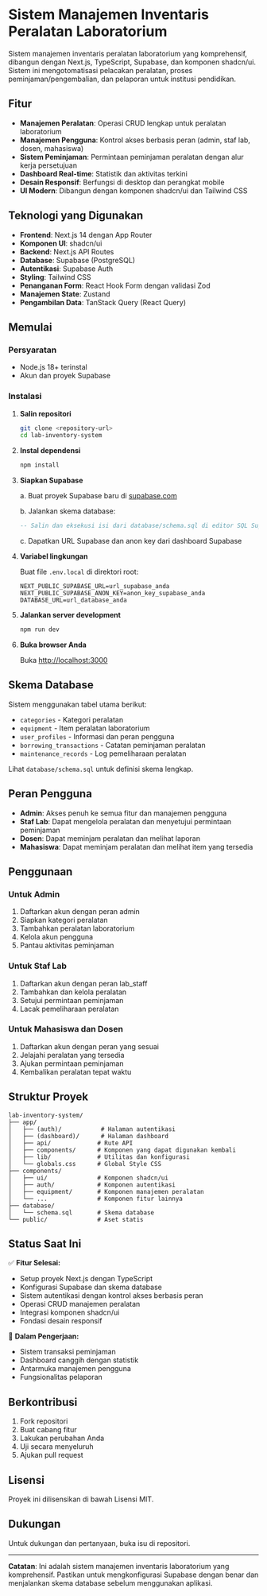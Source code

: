 # Sistem Manajemen Inventaris Peralatan Laboratorium

Sistem manajemen inventaris peralatan laboratorium yang komprehensif, dibangun dengan Next.js, TypeScript, Supabase, dan komponen shadcn/ui. Sistem ini mengotomatisasi pelacakan peralatan, proses peminjaman/pengembalian, dan pelaporan untuk institusi pendidikan.

## Fitur

- **Manajemen Peralatan**: Operasi CRUD lengkap untuk peralatan laboratorium
- **Manajemen Pengguna**: Kontrol akses berbasis peran (admin, staf lab, dosen, mahasiswa)
- **Sistem Peminjaman**: Permintaan peminjaman peralatan dengan alur kerja persetujuan
- **Dashboard Real-time**: Statistik dan aktivitas terkini
- **Desain Responsif**: Berfungsi di desktop dan perangkat mobile
- **UI Modern**: Dibangun dengan komponen shadcn/ui dan Tailwind CSS

## Teknologi yang Digunakan

- **Frontend**: Next.js 14 dengan App Router
- **Komponen UI**: shadcn/ui
- **Backend**: Next.js API Routes
- **Database**: Supabase (PostgreSQL)
- **Autentikasi**: Supabase Auth
- **Styling**: Tailwind CSS
- **Penanganan Form**: React Hook Form dengan validasi Zod
- **Manajemen State**: Zustand
- **Pengambilan Data**: TanStack Query (React Query)

## Memulai

### Persyaratan

- Node.js 18+ terinstal
- Akun dan proyek Supabase

### Instalasi

1. **Salin repositori**
   ```bash
   git clone <repository-url>
   cd lab-inventory-system
   ```

2. **Instal dependensi**
   ```bash
   npm install
   ```

3. **Siapkan Supabase**

   a. Buat proyek Supabase baru di [supabase.com](https://supabase.com)

   b. Jalankan skema database:
   ```sql
   -- Salin dan eksekusi isi dari database/schema.sql di editor SQL Supabase Anda
   ```

   c. Dapatkan URL Supabase dan anon key dari dashboard Supabase

4. **Variabel lingkungan**

   Buat file `.env.local` di direktori root:
   ```env
   NEXT_PUBLIC_SUPABASE_URL=url_supabase_anda
   NEXT_PUBLIC_SUPABASE_ANON_KEY=anon_key_supabase_anda
   DATABASE_URL=url_database_anda
   ```

5. **Jalankan server development**
   ```bash
   npm run dev
   ```

6. **Buka browser Anda**

   Buka [http://localhost:3000](http://localhost:3000)

## Skema Database

Sistem menggunakan tabel utama berikut:

- `categories` - Kategori peralatan
- `equipment` - Item peralatan laboratorium
- `user_profiles` - Informasi dan peran pengguna
- `borrowing_transactions` - Catatan peminjaman peralatan
- `maintenance_records` - Log pemeliharaan peralatan

Lihat `database/schema.sql` untuk definisi skema lengkap.

## Peran Pengguna

- **Admin**: Akses penuh ke semua fitur dan manajemen pengguna
- **Staf Lab**: Dapat mengelola peralatan dan menyetujui permintaan peminjaman
- **Dosen**: Dapat meminjam peralatan dan melihat laporan
- **Mahasiswa**: Dapat meminjam peralatan dan melihat item yang tersedia

## Penggunaan

### Untuk Admin

1. Daftarkan akun dengan peran admin
2. Siapkan kategori peralatan
3. Tambahkan peralatan laboratorium
4. Kelola akun pengguna
5. Pantau aktivitas peminjaman

### Untuk Staf Lab

1. Daftarkan akun dengan peran lab_staff
2. Tambahkan dan kelola peralatan
3. Setujui permintaan peminjaman
4. Lacak pemeliharaan peralatan

### Untuk Mahasiswa dan Dosen

1. Daftarkan akun dengan peran yang sesuai
2. Jelajahi peralatan yang tersedia
3. Ajukan permintaan peminjaman
4. Kembalikan peralatan tepat waktu

## Struktur Proyek

```
lab-inventory-system/
├── app/
│   ├── (auth)/           # Halaman autentikasi
│   ├── (dashboard)/      # Halaman dashboard
│   ├── api/             # Rute API
│   ├── components/      # Komponen yang dapat digunakan kembali
│   ├── lib/             # Utilitas dan konfigurasi
│   └── globals.css      # Global Style CSS
├── components/
│   ├── ui/              # Komponen shadcn/ui
│   ├── auth/            # Komponen autentikasi
│   ├── equipment/       # Komponen manajemen peralatan
│   └── ...              # Komponen fitur lainnya
├── database/
│   └── schema.sql       # Skema database
└── public/              # Aset statis
```

## Status Saat Ini

✅ **Fitur Selesai:**
- Setup proyek Next.js dengan TypeScript
- Konfigurasi Supabase dan skema database
- Sistem autentikasi dengan kontrol akses berbasis peran
- Operasi CRUD manajemen peralatan
- Integrasi komponen shadcn/ui
- Fondasi desain responsif

🚧 **Dalam Pengerjaan:**
- Sistem transaksi peminjaman
- Dashboard canggih dengan statistik
- Antarmuka manajemen pengguna
- Fungsionalitas pelaporan

## Berkontribusi

1. Fork repositori
2. Buat cabang fitur
3. Lakukan perubahan Anda
4. Uji secara menyeluruh
5. Ajukan pull request

## Lisensi

Proyek ini dilisensikan di bawah Lisensi MIT.

## Dukungan

Untuk dukungan dan pertanyaan, buka isu di repositori.

---

**Catatan**: Ini adalah sistem manajemen inventaris laboratorium yang komprehensif. Pastikan untuk mengkonfigurasi Supabase dengan benar dan menjalankan skema database sebelum menggunakan aplikasi.
